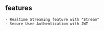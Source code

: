## features
    - Realtime Streaming feature with "Stream"
    - Secure User Authentication with JWT
